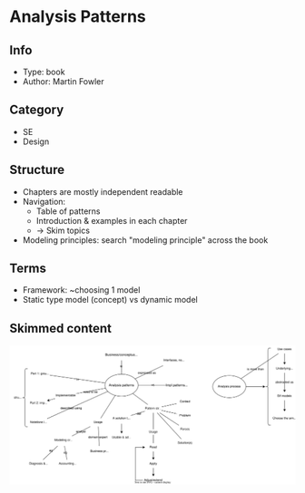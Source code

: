 # Analysis Patterns

## Info
- Type: book
- Author: Martin Fowler

## Category
- SE
- Design

## Structure
- Chapters are mostly independent readable
- Navigation:
  - Table of patterns
  - Introduction & examples in each chapter
  - -> Skim topics
- Modeling principles: search "modeling principle" across the book

## Terms
- Framework: ~choosing 1 model
- Static type model (concept) vs dynamic model

## Skimmed content
<img src="./resources/analysis-patterns.drawio.svg"/>
